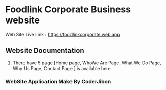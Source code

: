 # Foodlink Corporate Business website

Web Site Live Link : https://foodlinkcorporate.web.app

## Website Documentation

1.  There have 5 page [Home page, WhoWe Are Page, What We Do Page, Why Us Page, Contact Page ] is available here.

### WebSite Application Make By CoderJibon
